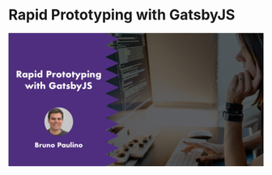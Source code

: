 # Rapid Prototyping with GatsbyJS

[![rapid prototyping with Gatsby](./img/rapid-prototyping-with-gatsby.jpg)](https://bpaulino.com/rapid-prototyping-gatsby-js)